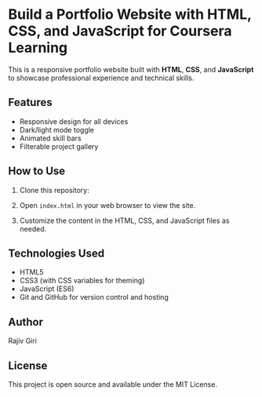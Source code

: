# Build a Portfolio Website with HTML, CSS, and JavaScript for Coursera Learning

This is a responsive portfolio website built with **HTML**, **CSS**, and **JavaScript** to showcase professional experience and technical skills.

## Features

- Responsive design for all devices
- Dark/light mode toggle
- Animated skill bars
- Filterable project gallery

## How to Use

1. Clone this repository:

2. Open `index.html` in your web browser to view the site.
3. Customize the content in the HTML, CSS, and JavaScript files as needed.

## Technologies Used

- HTML5
- CSS3 (with CSS variables for theming)
- JavaScript (ES6)
- Git and GitHub for version control and hosting

## Author

Rajiv Giri

## License

This project is open source and available under the MIT License.
